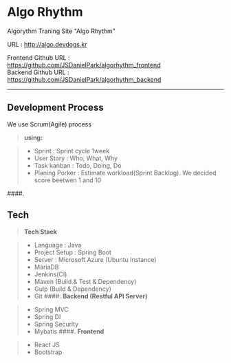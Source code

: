 Algo Rhythm
===================


Algorythm Traning Site "Algo Rhythm"

URL : http://algo.devdogs.kr




Frontend Github URL : https://github.com/JSDanielPark/algorhythm_frontend   
Backend Github URL : https://github.com/JSDanielPark/algorhythm_backend 

----------

  
    
      
      
Development Process
-------------
We use Scrum(Agile) process

> **using:**

> - Sprint : Sprint cycle 1week
> - User Story : Who, What, Why
> - Task kanban : Todo, Doing, Do
> - Planing Porker : Estimate workload(Sprint Backlog). We decided score beetwen 1 and 10


####.

Tech
-------------
> **Tech Stack**

> - Language : Java
> - Project Setup : Spring Boot
> - Server : Microsoft Azure (Ubuntu Instance)
> - MariaDB
> - Jenkins(CI)
> - Maven (Build & Test & Dependency)
> - Gulp (Build & Dependency)
> - Git
####.
> **Backend (Restful API Server)**

> - Spring MVC
> - Spring DI
> - Spring Security
> - Mybatis
####.
> **Frontend**

> - React JS
> - Bootstrap
